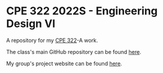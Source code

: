 # CPE 322 2022S - Engineering Design VI

A repository for my [CPE 322](https://sites.google.com/view/ece322)-A work.

The class's main GitHub repository can be found [here](https://github.com/kevinwlu/iot).

My group's project website can be found [here](https://sites.google.com/view/cpe-ee-322).

